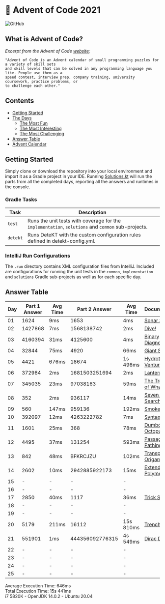 # :christmas_tree: Advent of Code 2021

![GitHub](https://img.shields.io/badge/stars-02%2F50-yellow)

## What is Advent of Code?

_Excerpt from the Advent of Code [website](https://adventofcode.com/2020/about);_

    "Advent of Code is an Advent calendar of small programming puzzles for a variety of skill sets
    and skill levels that can be solved in any programming language you like. People use them as a
    speed contest, interview prep, company training, university coursework, practice problems, or
    to challenge each other."

## Contents
* [Getting Started](#getting-started)
* [The Days](#the-days)
    * [The Most Fun](#the-most-fun)
    * [The Most Interesting](#the-most-interesting)
    * [The Most Challenging](#the-most-challenging)
* [Answer Table](#answer-table)
* [Advent Calendar](#advent-calendar)

## Getting Started
Simply clone or download the repository into your local environment and import it as a Gradle project in your IDE.
Running [Solutions.kt](https://git.io/JII6v) will run the parts from all the completed days, reporting all the
answers and runtimes in the console.

### Gradle Tasks
| Task      | Description                                                                                        |
|-----------|----------------------------------------------------------------------------------------------------|
| `test`    | Runs the unit tests with coverage for the `implementation`, `solutions` and `common` sub-projects. |
| `detekt`  | Runs DeteKT with the custom configuration rules defined in detekt-config.yml.                      |

### IntelliJ Run Configurations
The `.run` directory contains XML configuration files from IntelliJ. Included are configurations for running the unit
tests in the `common`, `implementation` and `solutions` Gradle sub-projects as well as for each specific day.

## Answer Table

| Day | Part 1 Answer | Avg Time | Part 2 Answer   | Avg Time  | Documentation                            |
|-----|---------------|----------|-----------------|-----------|------------------------------------------|
| 01  | 1624          | 9ms      | 1653            | 4ms       | [Sonar Sweep](docs/DAY1.MD)              |
| 02  | 1427868       | 7ms      | 1568138742      | 2ms       | [Dive!](docs/DAY2.MD)                    |
| 03  | 4160394       | 31ms     | 4125600         | 4ms       | [Binary Diagnostic](docs/DAY3.MD)        |
| 04  | 32844         | 75ms     | 4920            | 66ms      | [Giant Squid](docs/DAY4.MD)              |
| 05  | 4421          | 676ms    | 18674           | 1s 496ms  | [Hydrothermal Venture](docs/DAY5.MD)     |
| 06  | 372984        | 2ms      | 1681503251694   | 2ms       | [Lanternfish](docs/DAY6.MD)              |
| 07  | 345035        | 23ms     | 97038163        | 59ms      | [The Treachery of Whales](docs/DAY7.MD)  |
| 08  | 352           | 2ms      | 936117          | 14ms      | [Seven Segment Search](docs/DAY8.MD)     |
| 09  | 560           | 147ms    | 959136          | 192ms     | [Smoke Basin](docs/DAY9.MD)              |
| 10  | 392097        | 12ms     | 4263222782      | 7ms       | [Syntax Scoring](docs/DAY10.MD)          |
| 11  | 1601          | 25ms     | 368             | 78ms      | [Dumbo Octopus](docs/DAY11.MD)           |
| 12  | 4495          | 37ms     | 131254          | 593ms     | [Passage Pathing](docs/DAY12.MD)         |
| 13  | 842           | 48ms     | BFKRCJZU        | 102ms     | [Transparent Origami](docs/DAY13.MD)     |
| 14  | 2602          | 10ms     | 2942885922173   | 15ms      | [Extended Polymerization](docs/DAY14.MD) |
| 15  | -             | -        | -               | -         | [](docs/DAY15.MD)                        |
| 16  | -             | -        | -               | -         | [](docs/DAY16.MD)                        |
| 17  | 2850          | 40ms     | 1117            | 36ms      | [Trick Shot](docs/DAY17.MD)              |
| 18  | -             | -        | -               | -         | [](docs/DAY18.MD)                        |
| 19  | -             | -        | -               | -         | [](docs/DAY19.MD)                        |
| 20  | 5179          | 211ms    | 16112           | 15s 810ms | [Trench Map](docs/DAY20.MD)              |
| 21  | 551901        | 1ms      | 444356092776315 | 4s 549ms  | [Dirac Dice](docs/DAY21.MD)              |
| 22  | -             | -        | -               | -         | [](docs/DAY22.MD)                        |
| 23  | -             | -        | -               | -         | [](docs/DAY23.MD)                        |
| 24  | -             | -        | -               | -         | [](docs/DAY24.MD)                        |
| 25  | -             | -        | -               | -         | [](docs/DAY25.MD)                        |

Average Execution Time: 646ms \
Total Execution Time: 15s 441ms \
i7 5820K - OpenJDK 14.0.2 - Ubuntu 20.04
